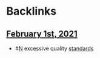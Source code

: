 
# Backlinks
## [February 1st, 2021](<February 1st, 2021.md>)
- #[N](<N.md>) excessive quality [standards](<standards.md>)

